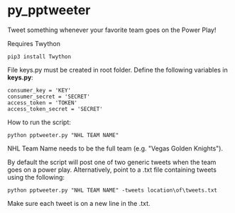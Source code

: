 # py_pptweeter
Tweet something whenever your favorite team goes on the Power Play!

Requires Twython
```
pip3 install Twython
```


File keys.py must be created in root folder. Define the following variables in **keys.py**:
```
consumer_key = 'KEY'
consumer_secret = 'SECRET'
access_token = 'TOKEN'
access_token_secret = 'SECRET'
```

How to run the script:
```
python pptweeter.py "NHL TEAM NAME"
```

NHL Team Name needs to be the full team (e.g. "Vegas Golden Knights").

By default the script will post one of two generic tweets when the team goes on a power play. Alternatively, point to a .txt file containing tweets using the following:
```
python pptweeter.py "NHL TEAM NAME" -tweets location\of\tweets.txt
```

Make sure each tweet is on a new line in the .txt.
